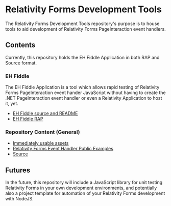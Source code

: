 # Relativity Forms Development Tools

The Relativity Forms Development Tools repository's purpose is to house tools to aid development of Relativity Forms PageInteraction event handlers.

## Contents

Currently, this repository holds the EH Fiddle Application in both RAP and Source format.

### EH Fiddle
The EH Fiddle Application is a tool which allows rapid testing of Relativity Forms PageInteraction event hander JavaScript without having to create the .NET PageInteraction event handler or even a Relativity Application to host it, yet.

* [EH Fiddle source and README](./Source/EH%20Fiddle/)
* [EH Fiddle RAP](./ready-to-use/EH_Fiddle.rap)

### Repository Content (General)
* [Immediately usable assets](./ready-to-use/)
* [Relativity Forms Event Handler Public Examples](./examples/)
* [Source](./Source/)

## Futures
In the future, this repository will include a JavaScript library for unit testing Relativity Forms in your own development environments, and potentially also a project template for automation of your Relativity Forms development with NodeJS.